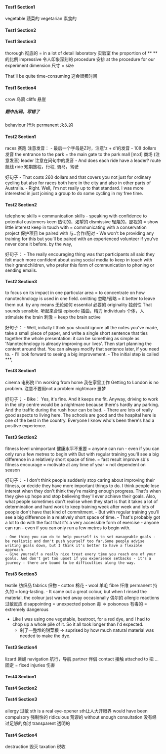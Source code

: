 #### Test1  Section1
vegetable   蔬菜的
vegetarian   素食的

#### Test1  Section2

#### Test1  Section3
thorough 彻底的 = in a lot of detail
laboratory  实验室
the proportion of **   **的比例
impressive   令人印象深刻的
procedure   安排
    at the procedure for our experiment
dimension  尺寸 = size

That'll be quite time-consuming   这会很费时间


#### Test1  Section4
crow  乌鸦
cliffs  悬崖

##### 题中出现，写错了
behaviour  行为
permanent  永久的

#### Test2  Section1
races  赛跑
注意发音： 
    - 最后一个字母是Z时，注意'z + d'的发音
    - 108 dollars 发音
the entrance to the park = the main gate to the park
mall [mɔːl] 商场 (注意发音)
leader  注意在问句中的发音 
    - And does each ride have a leader?
route  航线
ride 短期旅程，行程, 骑马，驾驶

好句子
    - That costs 260 dollars and that covers you not just for ordinary cycling but also for races both here in the city and also in other parts of Australia.
    - Right. Well, I'm not really up to that standard. I was more interested in just joining a group to do some cycling in my free time.

#### Test2  Section2
telephone skills = communication skills
    - speaking with confidence to potential customers
keen  热切的，渴望的
dismissive  轻蔑的，鄙视的 = show little interest
keep in touch with = communicating with
a conservation project 保护项目
be paired with  与..合作/配对
    - We won't be providing any training for this but you'll be paired with an experienced volunteer if you've never done it before.
by the way,

好句子：
    - The really encouraging thing was that participants all said they felt much more confident about using social media to keep in touch with their grandchildren, who prefer this form of communication to phoning or sending emails.

#### Test2  Section3
to focus on its impact in one particular area = to concentrate on how nanotechnology is used in one field.
omitting  忽略/省略 = it better to leave them out.
by any means  无论如何
essential  必要的
originality  独创性
That sounds sensible.  听起来合理
episode  插曲，精力
individuals   个体，人
stimulate the brain 刺激 = keep the brain active

好句子：
    - Well, initially I think you should ignore all the notes you've made, take a small piece of paper, and write a single short sentence that ties together the whole presentation: it can be something as simple as 'Nanotechnology is already improving our lives'. Then start planning the content around that. You can always modify that sentence later, if you need to.
    -  I'll look forward to seeing a big improvement.
    -  The initial step is called ***,

#### Test3  Section1
cinema  电影院
I'm working from home   我在家里工作
Getting to London is no problem.  注意不要用not a problem
nightmare  噩梦

好句子；
    - Bike： Yes, it's fine. And it keeps me fit. Anyway, driving to work in the city centre would be a nightmare because there's hardly any parking. And the traffic during the rush hour can be bad.
    - There are lots of really good aspects to living here. The schools are good and the hospital here is one of the best in the country. Everyone I know who's been there's had a positive experience.
#### Test3  Section2
fitness level unimportant   健康水平不重要 = anyone can run - even if you can only run a few metres to begin with
But with regular training you'll see a big difference in a relatively short space of time. = fast result
improve sb's fitness
encourage = motivate
at any time of year = not dependent on season

好句子：
    - I don't think people suddenly stop caring about improving their fitness, or decide they have more important things to do. I think people lose interest when they don't think they're making enough progress. That's when they give up hope and stop believing they'll ever achieve their goals. Also, what people sometimes don't realise when they start is that it takes a lot of determination and hard work to keep training week after week and lots of people don't have that kind of commitment.
    - But with regular training you'll see a big difference in a relatively short space of time.
    - That's probably got a lot to do with the fact that it's a very accessible form of exercise - anyone can run - even if you can only run a few metres to begin with. 

    - One thing you can do to help yourself is to set manageable goals - be realistic and don't push yourself too far.Some people advise writing goals down, but I think it's better to have a flexible approach.
    - Give yourself a really nice treat every time you reach one of your goals. And don't get too upset if you experience setbacks - it's a journey - there are bound to be difficulties along the way.

#### Test3  Section3
textile  纺织品
fabrics   织物
    - cotton  棉花
    - wool 羊毛
fibre   纤维
permanent   持久的  =  long-lasting.
    - It came out a great colour, but when I rinsed the material, the colour just washed away
occasionally   偶尔的
allergic reactions  过敏反应
disappointing = unexpected
poison  毒  =>  poisonous 有毒的  = extremely dangerous 

- Like I was using one vegetable, beetroot, for a red dye, and I had to chop up a whole pile of it. So it all took longer than I'd expected.
    - 剁了一整堆的甜菜根  => suprised by how much natural material was needed to make the dye.

#### Test3  Section4
lizard  蜥蜴
navigation   航行，导航
partner   伴侣
contact   接触
attached to  把 ... 固定 = fixed
injuries  伤害 

#### Test4  Section1

#### Test4  Section2

#### Test4  Section3
allergy  过敏
sth is a real eye-opener  sth让人大开眼界
would have been compulsory  强制性的
ridiculous  荒谬的
without enough consultation  没有经过足够的商讨
transparent 透明的

#### Test4  Section4
destruction  毁灭
taxation  税收